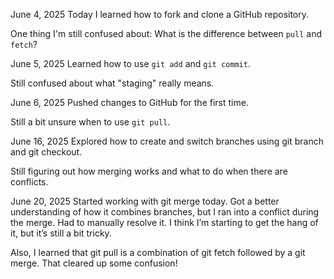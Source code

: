 June 4, 2025
Today I learned how to fork and clone a GitHub repository.

One thing I'm still confused about: What is the difference between `pull` and `fetch`?

June 5, 2025
Learned how to use `git add` and `git commit`.

Still confused about what "staging" really means.

June 6, 2025
Pushed changes to GitHub for the first time.

Still a bit unsure when to use `git pull`.

June 16, 2025
Explored how to create and switch branches using git branch and git checkout.

Still figuring out how merging works and what to do when there are conflicts.

June 20, 2025
Started working with git merge today. Got a better understanding of how it combines branches, but I ran into a conflict during the merge. Had to manually resolve it. I think I’m starting to get the hang of it, but it’s still a bit tricky.

Also, I learned that git pull is a combination of git fetch followed by a git merge. That cleared up some confusion!